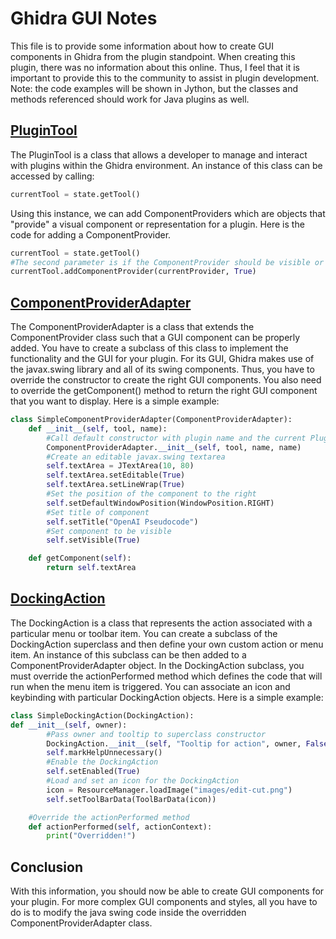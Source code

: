 # Ghidra GUI Notes
This file is to provide some information about how to create GUI components in Ghidra from the plugin standpoint. When creating this plugin, there was no information about this online. Thus, I feel that it is important to provide this to the community to assist in plugin development.
Note: the code examples will be shown in Jython, but the classes and methods referenced should work for Java plugins as well.

## [PluginTool](https://ghidra.re/ghidra_docs/api/ghidra/framework/plugintool/PluginTool.html)
The PluginTool is a class that allows a developer to manage and interact with plugins within the Ghidra environment. An instance of this class can be accessed by calling:
```python
currentTool = state.getTool()
```
Using this instance, we can add ComponentProviders which are objects that "provide" a visual component or representation for a plugin. Here is the code for adding a ComponentProvider.
```python
currentTool = state.getTool()
#The second parameter is if the ComponentProvider should be visible or not.
currentTool.addComponentProvider(currentProvider, True)
```
## [ComponentProviderAdapter](https://ghidra.re/ghidra_docs/api/ghidra/framework/plugintool/ComponentProviderAdapter.html)
The ComponentProviderAdapter is a class that extends the ComponentProvider class such that a GUI component can be properly added. You have to create a subclass of this class to implement the functionality and the GUI for your plugin. For its GUI, Ghidra makes use of the javax.swing library and all of its swing components. Thus, you have to override the constructor to create the right GUI components. You also need to override the getComponent() method to return the right GUI component that you want to display. Here is a simple example:
```python
class SimpleComponentProviderAdapter(ComponentProviderAdapter):
    def __init__(self, tool, name):
        #Call default constructor with plugin name and the current PluginTool object
        ComponentProviderAdapter.__init__(self, tool, name, name)
        #Create an editable javax.swing textarea
        self.textArea = JTextArea(10, 80)
        self.textArea.setEditable(True)
        self.textArea.setLineWrap(True)
        #Set the position of the component to the right
        self.setDefaultWindowPosition(WindowPosition.RIGHT)
        #Set title of component
        self.setTitle("OpenAI Pseudocode")
        #Set component to be visible
        self.setVisible(True)

    def getComponent(self):
        return self.textArea
```
## [DockingAction](https://ghidra.re/ghidra_docs/api/docking/action/DockingAction.html)
The DockingAction is a class that represents the action associated with a particular menu or toolbar item. You can create a subclass of the DockingAction superclass and then define your own custom action or menu item. An instance of this subclass can be then added to a ComponentProviderAdapter object. In the DockingAction subclass, you must override the actionPerformed method which defines the code that will run when the menu item is triggered. You can associate an icon and keybinding with particular DockingAction objects. Here is a simple example:
```python
class SimpleDockingAction(DockingAction):
def __init__(self, owner):
        #Pass owner and tooltip to superclass constructor
        DockingAction.__init__(self, "Tooltip for action", owner, False)
        self.markHelpUnnecessary()
        #Enable the DockingAction
        self.setEnabled(True)
        #Load and set an icon for the DockingAction
        icon = ResourceManager.loadImage("images/edit-cut.png")
        self.setToolBarData(ToolBarData(icon))

    #Override the actionPerformed method
    def actionPerformed(self, actionContext):
        print("Overridden!")
```
## Conclusion
With this information, you should now be able to create GUI components for your plugin. For more complex GUI components and styles, all you have to do is to modify the java swing code inside the overridden ComponentProviderAdapter class.
